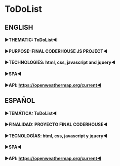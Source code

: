 # ToDoList

## ENGLISH󠁮󠁧󠁿
#### ▶️THEMATIC: ToDoList◀️
#### ▶️PURPOSE: FINAL CODERHOUSE JS PROJECT◀️
#### ▶️TECHNOLOGIES: html, css, javascript and jquery◀️
#### ▶️SPA◀️
#### ▶️API: https://openweathermap.org/current◀️

## ESPAÑOL
#### ▶️TEMÁTICA: ToDoList◀️
#### ▶️FINALIDAD: PROYECTO FINAL CODERHOUSE◀️
#### ▶️TECNOLOGÍAS: html, css, javascript y jquery◀️
#### ▶️SPA◀️
#### ▶️API: https://openweathermap.org/current◀️

